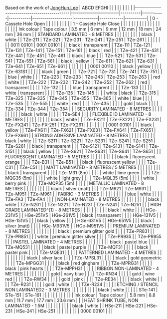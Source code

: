 Based on the work of [JongHun.Lee](https://hackaday.io/project/190126-brother-label-tape-hack)
| ABCD EFGHI                                  |                        |          |           |           |                    |            |            |           |
|---------------------------------------------|------------------------|----------|-----------|-----------|--------------------|------------|------------|-----------|
| 0 - Cassete Hole Open                       |                        |          |           |           |                    |            |            |           |
| 1 - Cassete Hole Close                      |                        |          |           |           |                    |            |            |           |
|                                             |                        |          |           |           |                    |            |            |           |
| Ink colour                                  | Tape colour            | 3.5 mm   | 6 mm      | 9 mm      | 12 mm              | 18 mm      | 24 mm      | 36 mm     |
| STANDARD LAMINATED - 8 METRES               |                        |          |           |           |                    |            |            |           |
| black                                       | white                  |          | TZe-211   | TZe-221   | TZe-231            | TZe-241    | TZe-251    | TZe-261   |
|                                             |                        |          |           |           |                    | 0011 00101 | 0001 00101 |           |
| black                                       | transparent            |          | TZe-111   | TZe-121   | TZe-131            | TZe-141    | TZe-151    | TZe-161   |
| black                                       | red                    |          |           | TZe-421   | TZe-431            | TZe-441    | TZe-451    | TZe-461   |
| black                                       | blue                   |          |           | TZe-521   | TZe-531            | TZe-541    | TZe-551    | TZe-561   |
| black                                       | yellow                 |          | TZe-611   | TZe-621   | TZe-631            | TZe-641    | TZe-651    | TZe-661   |
|                                             |                        |          |           |           |                    |            | 0001 00110 |           |
| black                                       | yellow                 |          |           |           | TZe-631S1          |            |            |           |
| black                                       | green                  |          |           | TZe-721   | TZe-731            | TZe-741    | TZe-751    |           |
| blue                                        | white                  |          |           | TZe-223   | TZe-233            | TZe-243    | TZe-253    | TZe-263   |
| red                                         | white                  |          |           | TZe-222   | TZe-232            | TZe-242    | TZe-252    | TZe-262   |
| red                                         | transparent            |          |           |           | TZe-132            |            |            |           |
| blue                                        | transparent            |          |           |           | TZe-133            |            |            |           |
| white                                       | transparent            |          |           |           | TZe-135            | TZe-145    |            |           |
| white                                       | black                  |          | TZe-315   | TZe-325   | TZe-335            | TZe-345    | TZe-355    | TZe-365   |
| white                                       | blue                   |          |           |           | TZe-535            |            | TZe-555    |           |
| white                                       | red                    |          |           |           | TZe-435            |            |            |           |
| gold                                        | black                  |          |           |           | TZe-334            | TZe-344    | TZe-354    |           |
| SECURITY LAMINATED - 8 METRES               |                        |          |           |           |                    |            |            |           |
| black                                       | white                  |          |           |           |                    | TZe-SE4    |            |           |
| FLEXIBLE ID LAMINATED - 8 METRES            |                        |          |           |           |                    |            |            |           |
| black                                       | white                  |          | TZe-FX211 | TZe-FX221 | TZe-FX231          | TZe-FX241  | TZe-FX-251 | TZe-FX261 |
|                                             |                        |          |           |           |                    |            | 0001 00101 |           |
| black                                       | yellow                 |          | TZe-FX611 | TZe-FX621 | TZe-FX631          | TZe-FX641  | TZe-FX651  | TZe-FX661 |
| STRONG ADHESIVE LAMINATED - 8 METRES        |                        |          |           |           |                    |            |            |           |
| black                                       | white                  |          | TZe-S211  | TZe-S221  | TZe-S231           | TZe-S241   | TZe-S251   | TZe-S261  |
| black                                       | transparent            |          |           | TZe-S121  | TZe-S131           | TZe-S141   | TZe-S151   |           |
| black                                       | yellow                 |          |           | TZe-S621  | TZe-S631           | TZe-S641   | TZe-S651   |           |
| FLUORESCENT LAMINATED - 5 METRES            |                        |          |           |           |                    |            |            |           |
| black                                       | fluorescent orange     |          |           |           | TZe-B31            |            | TZe-B51    |           |
| black                                       | fluorescent yellow     |          |           |           | TZe-C31            |            | TZe-C51    |           |
| MATT LAMINATED - 8 METRES / 5 METRES        |                        |          |           |           |                    |            |            |           |
| black                                       | transparent            |          |           |           | TZe-M31 (8m)       |            |            |           |
| white                                       | lime green             |          |           |           | TZe-MQG35 (5m)     |            |            |           |
| white                                       | light grey             |          |           |           | TZe-MQL35 (5m)     |            |            |           |
| white                                       | berry pink             |          |           |           | TZe-MQP35 (5m)     |            |            |           |
| METALLIC LAMINATED - 8 METRES               |                        |          |           |           |                    |            |            |           |
| black                                       | silver (matt)          |          |           | TZe-M921  | TZe-M931           |            | TZe-M951   | TZe-M961  |
| FABRIC - 3 METRES                           |                        |          |           |           |                    |            |            |           |
| blue                                        | white                  |          |           |           | TZe-FA3            | TZe-FA4    |            |           |
| NON-LAMINATED - 8 METRES                    |                        |          |           |           |                    |            |            |           |
| black                                       | white                  | TZe-N201 |           | TZe-N221  | TZe-N231           | TZe-N241   | TZe-N251   |           |
| HIGH GRADE LAMINATED^{1} - 8 METRES         |                        |          |           |           |                    |            |            |           |
| black                                       | white                  |          |           |           | HGe-231V5          |            | HGe-251V5  | HGe-261V5 |
| black                                       | transparent            |          |           |           | HGe-131V5          |            | HGe-151V5  |           |
| black                                       | yellow                 |          |           |           | HGe-631V5          |            | HGe-651V5  |           |
| black                                       | silver (matt)          |          |           |           | HGe-M931V5         |            | HGe-M951V5 |           |
| PREMIUM LAMINATED - 8 METRES                |                        |          |           |           |                    |            |            |           |
| black                                       | premium glitter gold   |          |           |           | TZe-PR831          |            | TZe-PR851  |           |
| white                                       | premium glitter silver |          |           |           | TZe-PR935          |            | TZe-PR955  |           |
| PASTEL LAMINATED - 4 METRES                 |                        |          |           |           |                    |            |            |           |
| black                                       | pastel blue            |          |           |           | TZe-MQ531          |            |            |           |
| black                                       | pastel purple          |          |           |           | TZe-MQF31          |            |            |           |
| black                                       | pastel pink            |          |           |           | TZe-MQE31          |            |            |           |
| PATTERNED LAMINATED - 4 METRES              |                        |          |           |           |                    |            |            |           |
| black                                       | silver lace            |          |           |           | TZe-MPSL31         |            |            |           |
| black                                       | gold geometric         |          |           |           | TZe-MPGG31         |            |            |           |
| black                                       | red gingham            |          |           |           | TZe-MPRG31         |            |            |           |
| black                                       | pink hearts            |          |           |           | TZe-MPPH31         |            |            |           |
| RIBBON NON-LAMINATED - 4 METRES             |                        |          |           |           |                    |            |            |           |
| gold                                        | navy blue              |          |           |           | TZe-RN34           |            |            |           |
| gold                                        | wine red               |          |           |           | TZe-RW34           |            |            |           |
| gold                                        | pink                   |          |           |           | TZe-RE34           |            |            |           |
| black                                       | white                  |          |           |           | TZe-R231           |            |            |           |
| gold                                        | white                  |          |           |           | TZe-R234           |            |            |           |
| ETCHING / STENCIL NON LAMINATED2 - 3 METRES |                        |          |           |           |                    |            |            |           |
| black                                       | white                  |          |           |           |                    | STe-141    | STe-151    | STe-161   |
|                                             |                        |          |           |           |                    |            |            |           |
| Ink colour                                  | Tape colour            |          | 5.8 mm    | 8.8 mm    | 11.7 mm            | 17.7 mm    | 23.6 mm    |           |
| HEAT SHRINK TUBE, NON LAMINATED - 1.5M      |                        |          |           |           |                    |            |            |           |
| black                                       | white                  |          | HSe-211   | HSe-221   | HSe-231            | HSe-241    | HSe-251    |           |
|                                             |                        |          |           |           |                    | 0000 00101 |            |           |
